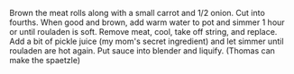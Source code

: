 Brown the meat rolls along with a small carrot and 1/2 onion. Cut into fourths. When good and brown, add warm water to pot and simmer 1 hour or until rouladen is soft. Remove meat, cool, take off string, and replace. Add a bit of pickle juice (my mom's secret ingredient) and let simmer until rouladen are hot again. Put sauce into blender and liquify. (Thomas can make the spaetzle)